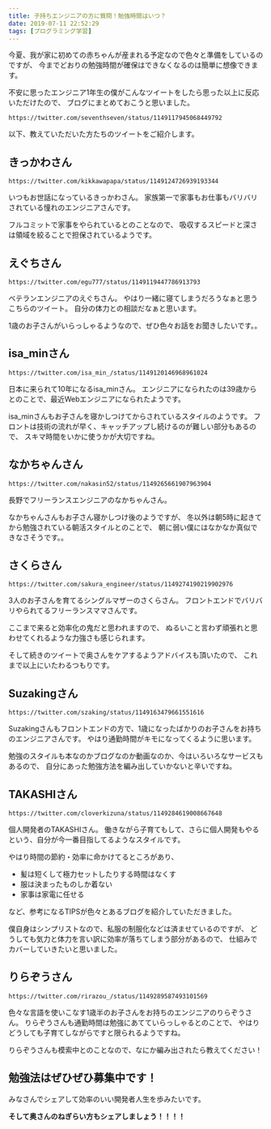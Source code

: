 ```yaml
---
title: 子持ちエンジニアの方に質問！勉強時間はいつ？
date: 2019-07-11 22:52:29
tags: [プログラミング学習]
---
```


今夏、我が家に初めての赤ちゃんが産まれる予定なので色々と準備をしているのですが、
今までどおりの勉強時間が確保はできなくなるのは簡単に想像できます。

不安に思ったエンジニア1年生の僕がこんなツイートをしたら思った以上に反応いただけたので、
ブログにまとめておこうと思いました。

```twitter
https://twitter.com/seventhseven/status/1149117945068449792
```


以下、教えていただいた方たちのツイートをご紹介します。


## きっかわさん

```twitter
https://twitter.com/kikkawapapa/status/1149124726939193344
```

いつもお世話になっているきっかわさん。
家族第一で家事もお仕事もバリバリされている憧れのエンジニアさんです。

フルコミットで家事をやられているとのことなので、
吸収するスピードと深さは領域を絞ることで担保されているようです。

## えぐちさん

```twitter
https://twitter.com/egu777/status/1149119447786913793
```

ベテランエンジニアのえぐちさん。
やはり一緒に寝てしまうだろうなぁと思うこちらのツイート。
自分の体力との相談だなぁと思います。

1歳のお子さんがいらっしゃるようなので、ぜひ色々お話をお聞きしたいです。。

## isa_minさん

```twitter
https://twitter.com/isa_min_/status/1149120146968961024
```

日本に来られて10年になるisa_minさん。
エンジニアになられたのは39歳からとのことで、最近Webエンジニアになられたようです。

isa_minさんもお子さんを寝かしつけてからされているスタイルのようです。
フロントは技術の流れが早く、キャッチアップし続けるのが難しい部分もあるので、
スキマ時間をいかに使うかが大切ですね。

## なかちゃんさん

```twitter
https://twitter.com/nakasin52/status/1149265661907963904
```

長野でフリーランスエンジニアのなかちゃんさん。

なかちゃんさんもお子さん寝かしつけ後のようですが、
冬以外は朝5時に起きてから勉強されている朝活スタイルとのことで、
朝に弱い僕にはなかなか真似できなさそうです。。

## さくらさん

```twitter
https://twitter.com/sakura_engineer/status/1149274190219902976
```

3人のお子さんを育てるシングルマザーのさくらさん。
フロントエンドでバリバリやられてるフリーランスママさんです。

ここまで来ると効率化の鬼だと思われますので、
ぬるいこと言わず頑張れと思わせてくれるような力強さも感じられます。

そして続きのツイートで奥さんをケアするようアドバイスも頂いたので、
これまで以上にいたわるつもりです。

## Suzakingさん

```twitter
https://twitter.com/szaking/status/1149163479661551616
```

Suzakingさんもフロントエンドの方で、1歳になったばかりのお子さんをお持ちのエンジニアさんです。
やはり通勤時間がキモになってくるように思います。

勉強のスタイルも本なのかブログなのか動画なのか、今はいろいろなサービスもあるので、
自分にあった勉強方法を編み出していかないと辛いですね。

## TAKASHIさん

```twitter
https://twitter.com/cloverkizuna/status/1149284619008667648
```

個人開発者のTAKASHIさん。
働きながら子育てもして、さらに個人開発もやるという、自分が今一番目指してるようなスタイルです。

やはり時間の節約・効率に命かけてるところがあり、
- 髪は短くして極力セットしたりする時間はなくす
- 服は決まったものしか着ない
- 家事は家電に任せる

など、参考になるTIPSが色々とあるブログを紹介していただきました。

僕自身はシンプリストなので、私服の制服化などは済ませているのですが、
どうしても気力と体力を言い訳に効率が落ちてしまう部分があるので、
仕組みでカバーしていきたいと思いました。


## りらぞうさん

```twitter
https://twitter.com/rirazou_/status/1149289587493101569
```

色々な言語を使いこなす1歳半のお子さんをお持ちのエンジニアのりらぞうさん。
りらぞうさんも通勤時間は勉強にあてていらっしゃるとのことで、
やはりどうしても子育てしながらですと限られるようですね。

りらぞうさんも模索中とのことなので、なにか編み出されたら教えてください！

## 勉強法はぜひぜひ募集中です！

みなさんでシェアして効率のいい開発者人生を歩みたいです。

**そして奥さんのねぎらい方もシェアしましょう！！！！**